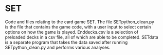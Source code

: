 # SET
Code and files relating to the card game SET. The file SETpython_clean.py is the file that contains the game code, with a user input to select certain options on how the game is played. Enddecks.csv is a selection of preloaded decks in a csv file, all of which are able to be completed. SETdata is a separate program that takes the data saved after running SETpython_clean.py and performs various analyses. 
